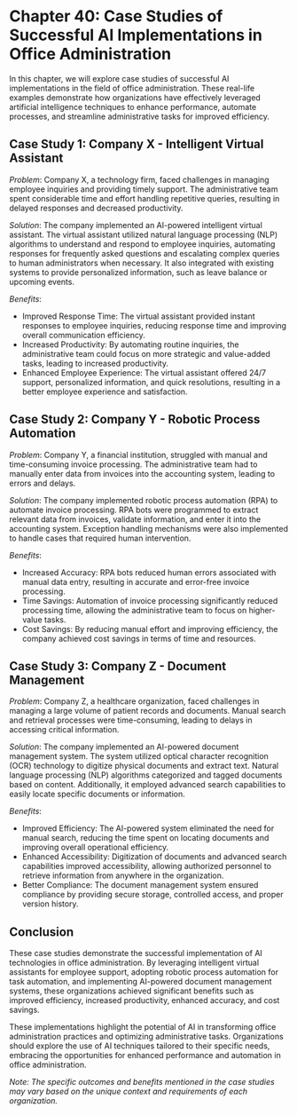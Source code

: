 Chapter 40: Case Studies of Successful AI Implementations in Office Administration
==================================================================================

In this chapter, we will explore case studies of successful AI implementations in the field of office administration. These real-life examples demonstrate how organizations have effectively leveraged artificial intelligence techniques to enhance performance, automate processes, and streamline administrative tasks for improved efficiency.

**Case Study 1: Company X - Intelligent Virtual Assistant**
-----------------------------------------------------------

*Problem*: Company X, a technology firm, faced challenges in managing employee inquiries and providing timely support. The administrative team spent considerable time and effort handling repetitive queries, resulting in delayed responses and decreased productivity.

*Solution*: The company implemented an AI-powered intelligent virtual assistant. The virtual assistant utilized natural language processing (NLP) algorithms to understand and respond to employee inquiries, automating responses for frequently asked questions and escalating complex queries to human administrators when necessary. It also integrated with existing systems to provide personalized information, such as leave balance or upcoming events.

*Benefits*:

* Improved Response Time: The virtual assistant provided instant responses to employee inquiries, reducing response time and improving overall communication efficiency.
* Increased Productivity: By automating routine inquiries, the administrative team could focus on more strategic and value-added tasks, leading to increased productivity.
* Enhanced Employee Experience: The virtual assistant offered 24/7 support, personalized information, and quick resolutions, resulting in a better employee experience and satisfaction.

**Case Study 2: Company Y - Robotic Process Automation**
--------------------------------------------------------

*Problem*: Company Y, a financial institution, struggled with manual and time-consuming invoice processing. The administrative team had to manually enter data from invoices into the accounting system, leading to errors and delays.

*Solution*: The company implemented robotic process automation (RPA) to automate invoice processing. RPA bots were programmed to extract relevant data from invoices, validate information, and enter it into the accounting system. Exception handling mechanisms were also implemented to handle cases that required human intervention.

*Benefits*:

* Increased Accuracy: RPA bots reduced human errors associated with manual data entry, resulting in accurate and error-free invoice processing.
* Time Savings: Automation of invoice processing significantly reduced processing time, allowing the administrative team to focus on higher-value tasks.
* Cost Savings: By reducing manual effort and improving efficiency, the company achieved cost savings in terms of time and resources.

**Case Study 3: Company Z - Document Management**
-------------------------------------------------

*Problem*: Company Z, a healthcare organization, faced challenges in managing a large volume of patient records and documents. Manual search and retrieval processes were time-consuming, leading to delays in accessing critical information.

*Solution*: The company implemented an AI-powered document management system. The system utilized optical character recognition (OCR) technology to digitize physical documents and extract text. Natural language processing (NLP) algorithms categorized and tagged documents based on content. Additionally, it employed advanced search capabilities to easily locate specific documents or information.

*Benefits*:

* Improved Efficiency: The AI-powered system eliminated the need for manual search, reducing the time spent on locating documents and improving overall operational efficiency.
* Enhanced Accessibility: Digitization of documents and advanced search capabilities improved accessibility, allowing authorized personnel to retrieve information from anywhere in the organization.
* Better Compliance: The document management system ensured compliance by providing secure storage, controlled access, and proper version history.

**Conclusion**
--------------

These case studies demonstrate the successful implementation of AI technologies in office administration. By leveraging intelligent virtual assistants for employee support, adopting robotic process automation for task automation, and implementing AI-powered document management systems, these organizations achieved significant benefits such as improved efficiency, increased productivity, enhanced accuracy, and cost savings.

These implementations highlight the potential of AI in transforming office administration practices and optimizing administrative tasks. Organizations should explore the use of AI techniques tailored to their specific needs, embracing the opportunities for enhanced performance and automation in office administration.

*Note: The specific outcomes and benefits mentioned in the case studies may vary based on the unique context and requirements of each organization.*
